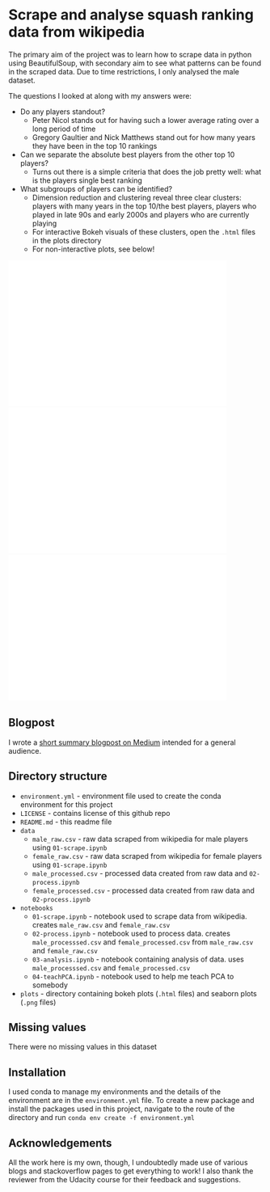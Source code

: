 # Scrape and analyse squash ranking data from wikipedia

The primary aim of the project was to learn how to scrape data in python using BeautifulSoup, with secondary aim to see what patterns can be found in the scraped data. Due to time restrictions, I only analysed the male dataset.

The questions I looked at along with my answers were:

* Do any players standout?
  * Peter Nicol stands out for having such a lower average rating over a long period of time
  * Gregory Gaultier and Nick Matthews stand out for how many years they have been in the top 10 rankings
* Can we separate the absolute best players from the other top 10 players?
  * Turns out there is a simple criteria that does the job pretty well: what is the players single best ranking
* What subgroups of players can be identified?
  * Dimension reduction and clustering reveal three clear clusters: players with many years in the top 10/the best players, players who played in late 90s and early 2000s and players who are currently playing
  * For interactive Bokeh visuals of these clusters, open the `.html` files in the plots directory
  * For non-interactive plots, see below!

![PCA visualisation of clusters](https://github.com/Lovkush-A/squash_wiki/blob/main/plots/pca.png)
![tsne visualisation of clusters](https://github.com/Lovkush-A/squash_wiki/blob/main/plots/tsne.png)
![UMAP visualisation of clusters](https://github.com/Lovkush-A/squash_wiki/blob/main/plots/umap.png)

## Blogpost

I wrote a [short summary blogpost on Medium](https://lovkush.medium.com/the-most-outstanding-male-squash-players-c5f2be2c8036) intended for a general audience.

## Directory structure

* `environment.yml` - environment file used to create the conda environment for this project
* `LICENSE` - contains license of this github repo
* `README.md` - this readme file
* `data`
  * `male_raw.csv` - raw data scraped from wikipedia for male players using `01-scrape.ipynb`
  * `female_raw.csv` - raw data scraped from wikipedia for female players using `01-scrape.ipynb`
  * `male_processed.csv` - processed data created from raw data and `02-process.ipynb`
  * `female_processed.csv` - processed data created from raw data and `02-process.ipynb`
* `notebooks`
  * `01-scrape.ipynb` - notebook used to scrape data from wikipedia. creates `male_raw.csv` and `female_raw.csv`
  * `02-process.ipynb` - notebook used to process data. creates `male_processsed.csv` and `female_processed.csv` from `male_raw.csv` and `female_raw.csv`
  * `03-analysis.ipynb` - notebook containing analysis of data. uses `male_processsed.csv` and `female_processed.csv`
  * `04-teachPCA.ipynb` - notebook used to help me teach PCA to somebody
* `plots` - directory containing bokeh plots (`.html` files) and seaborn plots (`.png` files)

## Missing values

There were no missing values in this dataset

## Installation

I used conda to manage my environments and the details of the environment are in the `environment.yml` file. To create a new package and install the packages used in this project, navigate to the route of the directory and run `conda env create -f environment.yml`

## Acknowledgements

All the work here is my own, though, I undoubtedly made use of various blogs and stackoverflow pages to get everything to work! I also thank the reviewer from the Udacity course for their feedback and suggestions.
